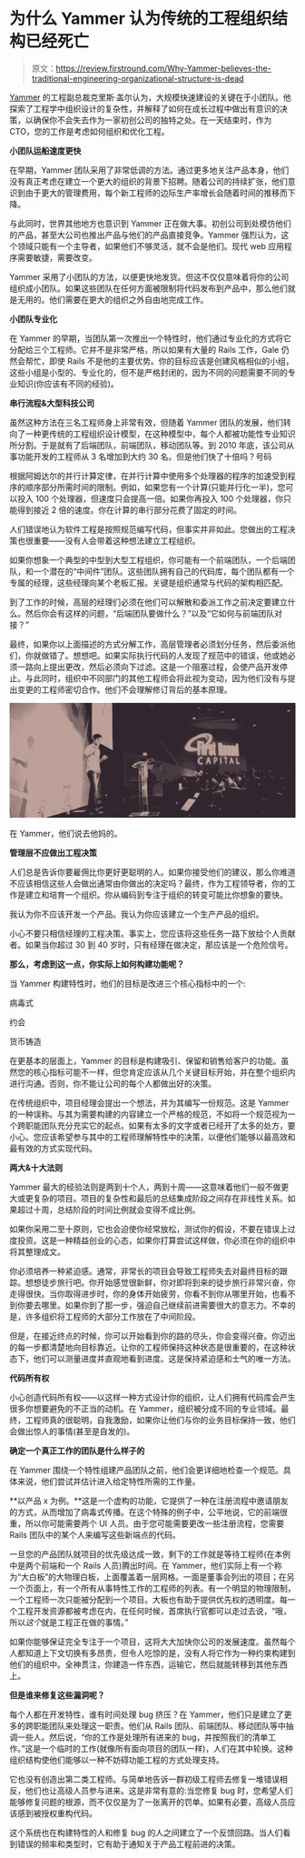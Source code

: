 # 为什么 Yammer 认为传统的工程组织结构已经死亡

> 原文：<https://review.firstround.com/Why-Yammer-believes-the-traditional-engineering-organizational-structure-is-dead>

[Yammer](https://www.yammer.com/ "null") 的工程副总裁克里斯·盖尔认为，大规模快速建设的关键在于小团队。他探索了工程学中组织设计的复杂性，并解释了如何在成长过程中做出有意识的决策，以确保你不会失去作为一家初创公司的独特之处。在一天结束时，作为 CTO，您的工作是考虑如何组织和优化工程。

**小团队运船速度更快**

在早期，Yammer 团队采用了非常低调的方法。通过更多地关注产品本身，他们没有真正考虑在建立一个更大的组织的背景下招聘。随着公司的持续扩张，他们意识到由于更大的管理费用，每个新工程师的边际生产率增长会随着时间的推移而下降。

与此同时，世界其他地方也意识到 Yammer 正在做大事。初创公司到处模仿他们的产品，甚至大公司也推出产品与他们的产品直接竞争。Yammer 强烈认为，这个领域只能有一个主导者，如果他们不够灵活，就不会是他们。现代 web 应用程序需要敏捷，需要改变。

Yammer 采用了小团队的方法，以便更快地发货。但这不仅仅意味着将你的公司组织成小团队。如果这些团队在任何方面被限制将代码发布到产品中，那么他们就是无用的。他们需要在更大的组织之外自由地完成工作。

**小团队专业化**

在 Yammer 的早期，当团队第一次推出一个特性时，他们通过专业化的方式将它分配给三个工程师。它并不是非常严格，所以如果有大量的 Rails 工作，Gale 仍然会帮忙，即使 Rails 不是他的主要优势。你的目标应该是创建风格相似的小组，这些小组是小型的、专业化的，但不是严格封闭的，因为不同的问题需要不同的专业知识(你应该有不同的经验)。

**串行流程&大型科技公司**

虽然这种方法在三名工程师身上非常有效，但随着 Yammer 团队的发展，他们转向了一种更传统的工程组织设计模型，在这种模型中，每个人都被功能性专业知识所分割。于是就有了后端团队，前端团队，移动团队等。到 2010 年底，该公司从事功能开发的工程师从 3 名增加到大约 30 名。但是他们快了十倍吗？号码

根据阿姆达尔的并行计算定律，在并行计算中使用多个处理器的程序的加速受到程序的顺序部分所需时间的限制。例如，如果您有一个计算(只能并行化一半)，您可以投入 100 个处理器，但速度只会提高一倍。如果你再投入 100 个处理器，你只能得到接近 2 倍的速度。你在计算的串行部分花费了固定的时间。

人们错误地认为软件工程是按照规范编写代码，但事实并非如此。您做出的工程决策也很重要——没有人会带着这种想法建立工程组织。

如果你想象一个典型的中型到大型工程组织，你可能有一个前端团队，一个后端团队，和一个潜在的“中间件”团队。这些团队拥有自己的代码库，每个团队都有一个专属的经理，这些经理向某个老板汇报。关键是组织通常与代码的架构相匹配。

到了工作的时候，高层的经理们必须在他们可以解散和委派工作之前决定要建立什么。然后你会有这样的问题，“后端团队要做什么？”以及“它如何与前端团队对接？”

最终，如果你以上面描述的方式分解工作，高层管理者必须划分任务，然后委派他们，你就做错了。想想吧。如果实际执行代码的人发现了规范中的错误，他或她必须一路向上提出更改，然后必须向下过滤。这是一个阻塞过程，会使产品开发停止。与此同时，组织中不同部门的其他工程师会将此视为变动，因为他们没有与提出变更的工程师密切合作。他们不会理解修订背后的基本原理。

![](img/98b19f45e4955207497f584bf976d7ca.png)

在 Yammer，他们说去他妈的。

**管理层不应做出工程决策**

人们总是告诉你要雇佣比你更好更聪明的人。如果你接受他们的建议，那么你难道不应该相信这些人会做出通常由你做出的决定吗？最终，作为工程领导者，你的工作是建立和培育一个组织。你从编码到专注于组织的转变可能比你想象的要快。

我认为你不应该开发一个产品。我认为你应该建立一个生产产品的组织。

小心不要只相信经理的工程决策。事实上，您应该将这些任务一路下放给个人贡献者。如果当你超过 30 到 40 岁时，只有经理在做决定，那应该是一个危险信号。

**那么，考虑到这一点，你实际上如何构建功能呢？**

当 Yammer 构建特性时，他们的目标是改进三个核心指标中的一个:

病毒式

约会

货币铸造

在更基本的层面上，Yammer 的目标是构建吸引、保留和销售给客户的功能。虽然您的核心指标可能不一样，但您肯定应该从几个关键目标开始，并在整个组织内进行沟通。否则，你不能让公司的每个人都做出好的决策。

在传统组织中，项目经理会提出一个想法，并为其编写一份规范。这是 Yammer 的一种误称。与其为需要构建的内容建立一个严格的规范，不如将一个规范视为一个跨职能团队充分充实它的起点。如果有太多的文字或者已经开了太多的处方，要小心。您应该希望参与其中的工程师理解特性中的决策，以便他们能够以最高效和最有效的方式实现代码。

**两大&十大法则**

Yammer 最大的经验法则是两到十个人，两到十周——这意味着他们一般不做更大或更复杂的项目。项目的复杂性和最后的总结集成阶段之间存在非线性关系。如果超过十周，总结阶段的时间比例就会变得不成比例。

如果你采用二至十原则，它也会迫使你经常放松，测试你的假设，不要在错误上过度投资。这是一种精益创业的心态，如果你打算尝试这样做，你必须在你的组织中将其整理成文。

你必须培养一种紧迫感。通常，非常长的项目会导致工程师失去对最终目标的跟踪。想想徒步旅行吧。你开始感觉很新鲜，你对即将到来的徒步旅行非常兴奋，你走得很快。当你取得进步时，你的身体开始疲劳，你看不到你从哪里开始，也看不到你要去哪里。如果你到了那一步，强迫自己继续前进需要很大的意志力。不幸的是，许多组织将工程师的大部分工作放在了中间阶段。

但是，在接近终点的时候，你可以开始看到你的路的尽头，你会变得兴奋。你迈出的每一步都清楚地向目标靠近。让你的工程师保持这种状态是很重要的，在这种状态下，他们可以测量进度并直观地看到进度。这是保持紧迫感和士气的唯一方法。

**代码所有权**

小心创造代码所有权——以这样一种方式设计你的组织，让人们拥有代码库会产生很多你想要避免的不正当的动机。在 Yammer，组织被分成不同的专业领域。最终，工程师真的很聪明，自我激励，如果你让他们与你的业务目标保持一致，他们会做出惊人的事情(甚至是自发的)。

**确定一个真正工作的团队是什么样子的**

在 Yammer 围绕一个特性组建产品团队之前，他们会更详细地检查一个规范。具体来说，他们尝试并估计进入给定特性所需的工作量。

**以产品 x 为例。**这是一个虚构的功能，它提供了一种在注册流程中邀请朋友的方式，从而增加了病毒式传播。在这个特殊的例子中，公平地说，它的前端很重，所以你可能需要两个 UI 人员。由于您可能需要更改一些注册流程，您需要 Rails 团队中的某个人来编写这些新端点的代码。

一旦您的产品团队就项目的优先级达成一致，剩下的工作就是等待工程师(在本例中是两个前端和一个 Rails 人员)腾出时间。在 Yammer，他们实际上有一个称为“大白板”的大物理白板，上面覆盖着一层网格。一面是董事会列出的项目；在另一个页面上，有一个所有从事特性工作的工程师的列表。有一个明显的物理限制，一个工程师一次只能被分配到一个项目。大板也有助于提供优先权的透明度。每一个工程开发资源都被考虑在内，在任何时候，首席执行官都可以走过去说，“哦，所以*这个*就是工程正在做的事情。”

如果你能够保证完全专注于一个项目，这将大大加快你公司的发展速度。虽然每个人都知道上下文切换有多昂贵，但令人吃惊的是，没有人将它作为一种约束构建到他们的组织中。全神贯注，你建造一件东西，运输它，然后就能转移到其他东西上。

**但是谁来修复这些漏洞呢？**

每个人都在开发特性，谁有时间处理 bug 挤压？在 Yammer，他们只是建立了更多的跨职能团队来处理这一职责。他们从 Rails 团队、前端团队、移动团队等中抽调一些人。然后说，“你的工作是处理所有进来的 bug，并按照我们的清单工作。”这是一个临时的工作(就像所有面向项目的团队一样)，人们在其中轮换。这种组织结构使他们能够以一种不妨碍功能工程的方式处理支持。

它也没有创造出第二类工程师。与简单地告诉一群初级工程师去修复一堆错误相反，他们也让高级人员参与进来。这是非常有意的:当您修复 bug 时，您希望人们能够修复问题的根源，而不仅仅是为了一张离开的罚单。如果有必要，高级人员应该感到被授权重构代码。

这个系统也在构建特性的人和修复 bug 的人之间建立了一个反馈回路。当人们看到错误的频率和类型时，它有助于通知关于产品工程前进的决策。